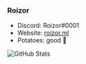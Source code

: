 ### Roizor
- Discord: Roizor#0001
- Website: [roizor.ml](https://roizor.ml)
- Potatoes: good :potato:

![GitHub Stats](https://github-readme-stats.vercel.app/api?username=roizor)
